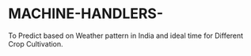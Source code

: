 # MACHINE-HANDLERS-
To Predict based on  Weather pattern in India and  ideal time  for Different Crop Cultivation.
